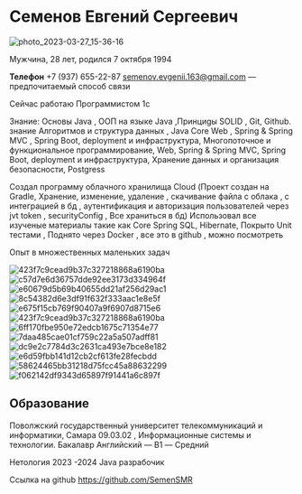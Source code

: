 # Семенов Евгений Сергеевич

![photo_2023-03-27_15-36-16](https://github.com/SemenSMR/Portfolio/assets/124078571/f84bb68c-cef9-43b1-9e7c-88a0f045ef23)



Мужчина, 28 лет, родился 7 октября 1994

**Телефон** +7 (937) 655-22-87
semenov.evgenii.163@gmail.com — предпочитаемый способ связи


Сейчас работаю Программистом 1с 

Знание: Основы Java , ООП на языке Java ,Принциgы SOLID , Git, Github. знание Алгоритмов и структура данных , Java Core  Web , Spring & Spring MVC , Spring Boot, deployment и инфраструктура, Многопоточное и функциональное программирование, Web, Spring & Spring MVC, Spring Boot, deployment и инфраструктура, Хранение данных и организация безопасности, Postgress

Создал программу облачного хранилища  Cloud (Проект создан на Gradle, Хранение, изменение, удаление , скачивание файла с облака , с интеграцией в бд , аутентификация и авторизация пользователей через jvt token , securityConfig , Все храниться в бд) Использовал все изученые материалы такие как Core Spring SQL, Hibernate, Покрыто Unit тестами , Поднято через Docker , все это в github , можно посмотреть

Опыт в множественных маленьких задач 





![423f7c9cead9b37c327218868a6190ba](https://github.com/SemenSMR/Portfolio/assets/124078571/b3800cdc-486f-451c-914d-1528e8d0d6c3)
![c57d7e6d36757dde92ee3173d334964f](https://github.com/SemenSMR/Portfolio/assets/124078571/73498b07-8e85-40b1-bd73-2eb4d006d24f)
![e60679d5b69b40655dd21af256d29ac1](https://github.com/SemenSMR/Portfolio/assets/124078571/3ccf2670-40d7-40db-bd75-0d35113f1246)
![8c54382d6e3df91f632f333aac1e8e5f](https://github.com/SemenSMR/Portfolio/assets/124078571/eb4b9241-8140-4c44-a039-05fb6b150e52)
![e675f15cb769f90407a9f6907d8715e6](https://github.com/SemenSMR/Portfolio/assets/124078571/c3e80df4-453f-4d82-9d5c-1467b5c51da8)
![423f7c9cead9b37c327218868a6190ba](https://github.com/SemenSMR/Portfolio/assets/124078571/173d2390-6c3d-452c-9d25-4af3eeb79fd3)
![6ff170fbe950e72edcb1675c71354e77](https://github.com/SemenSMR/Portfolio/assets/124078571/90c33a1b-c563-4a28-bc83-43508d70e1c6)
![7daa485cae01cf759c22a5a507adff81](https://github.com/SemenSMR/Portfolio/assets/124078571/5d546061-83b0-4ab9-b4ce-a5e8658c372d)
![dc9e2c7784d3c2631ca493e7bce8e182](https://github.com/SemenSMR/Portfolio/assets/124078571/6a3d5cd4-dcd5-4a49-9785-708174d0941e)
![e6d59fbb141d12cb2cf613fe28fecbdd](https://github.com/SemenSMR/Portfolio/assets/124078571/83d7402f-9493-4e7c-a35b-dc402d991901)
![58624465bb31218d75fcc45a88632299](https://github.com/SemenSMR/Portfolio/assets/124078571/c9fb023a-539e-43e7-be01-7b5114b1e4dc)
![f062142df9343d65897f91441a6c897f](https://github.com/SemenSMR/Portfolio/assets/124078571/c29dcc05-8767-4c9e-a341-d46651599bb2)




## Образование
Поволжский государственный университет телекоммуникаций и информатики, Самара
09.03.02 , Информационные системы и технологии. Бакалавр
Английский — B1 — Средний

Нетология 2023 -2024 Java разрабочик 

Ссылка на github https://github.com/SemenSMR

